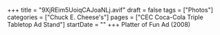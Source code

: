 +++
title = "9XjREim5UoiqCAJoaNLj.avif"
draft = false
tags = ["Photos"]
categories = ["Chuck E. Cheese's"]
pages = ["CEC Coca-Cola Triple Tabletop Ad Stand"]
startDate = ""
+++
Platter of Fun Ad (2008)
